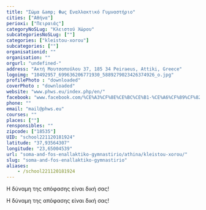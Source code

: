 ```yaml
---
title: "Σώμα &amp; Φως Εναλλακτικό Γυμναστήριο"
cities: ["Αθήνα"]
perioxi: ["Πειραιάς"]
categoryNoSLug: "Κλειστού Χώρου"
subcategoriesNoSLug: [""]
categories: ["kleistou-xorou"]
subcategories: [""]
organisationid: ""
organisation: ""
orgurl: "undefined-"
address: "Ακτή Μουτσοπούλου 37, 185 34 Peiraeus, Attiki, Greece"
logoimg: "10492957_699636206771930_5889279023426374926_o.jpg"
profilePhoto : "downloaded"
coverPhoto : "downloaded"
website: "www.phws.eu/index.php/en/"
facebook: "www.facebook.com/%CE%A3%CF%8E%CE%BC%CE%B1-%CE%A6%CF%89%CF%82/151159394952950?ref=hl"
phone: ""
email: "mail@phws.eu"
courses: ""
places: [""]
rensponsibles: ""
zipcode: ["18535"]
UID: "school221120181924"
latitude: "37,93564307"
longitude: "23,65004539"
url: "soma-and-fos-enallaktiko-gymnastirio/athina/kleistou-xorou/"
slug: "soma-and-fos-enallaktiko-gymnastirio"
aliases:
    - /school221120181924
---
```



Η δύναμη της απόφασης είναι δική σας!

Η δύναμη της απόφασης είναι δική σας!